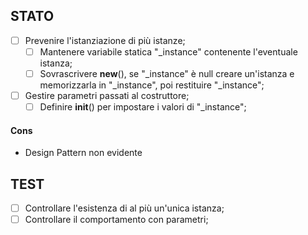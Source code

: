 ## STATO
- [ ] Prevenire l'istanziazione di più istanze;
  - [ ] Mantenere variabile statica "_instance" contenente l'eventuale istanza;
  - [ ] Sovrascrivere __new__(), se "_instance" è null creare un'istanza e memorizzarla in "_instance", poi restituire "_instance";
- [ ] Gestire parametri passati al costruttore;
  - [ ] Definire __init__() per impostare i valori di "_instance";

#### Cons
- Design Pattern non evidente

## TEST
- [ ] Controllare l'esistenza di al più un'unica istanza;
- [ ] Controllare il comportamento con parametri;
